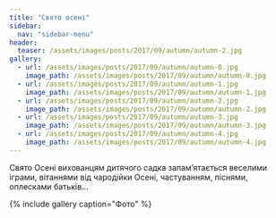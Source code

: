 ```yaml
---
title: "Свято осені"
sidebar:
  nav: "sidebar-menu"
header:
  teaser: /assets/images/posts/2017/09/autumn/autumn-2.jpg
gallery:
  - url: /assets/images/posts/2017/09/autumn/autumn-0.jpg
    image_path: /assets/images/posts/2017/09/autumn/autumn-0.jpg
  - url: /assets/images/posts/2017/09/autumn/autumn-1.jpg
    image_path: /assets/images/posts/2017/09/autumn/autumn-1.jpg
  - url: /assets/images/posts/2017/09/autumn/autumn-2.jpg
    image_path: /assets/images/posts/2017/09/autumn/autumn-2.jpg
  - url: /assets/images/posts/2017/09/autumn/autumn-3.jpg
    image_path: /assets/images/posts/2017/09/autumn/autumn-3.jpg
  - url: /assets/images/posts/2017/09/autumn/autumn-4.jpg
    image_path: /assets/images/posts/2017/09/autumn/autumn-4.jpg
---
```


Свято Осені вихованцям дитячого садка запам’ятається веселими іграми, вітаннями від чародійки Осені, частуванням, піснями, оплесками батьків…

{% include gallery caption="Фото" %}
